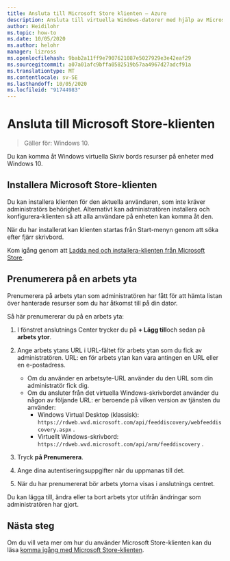 ```yaml
---
title: Ansluta till Microsoft Store klienten – Azure
description: Ansluta till virtuella Windows-datorer med hjälp av Microsoft Store-klienten.
author: Heidilohr
ms.topic: how-to
ms.date: 10/05/2020
ms.author: helohr
manager: lizross
ms.openlocfilehash: 9bab2a11ff9e7907621087e5027929e3e42eaf29
ms.sourcegitcommit: a07a01afc9bffa0582519b57aa4967d27adcf91a
ms.translationtype: MT
ms.contentlocale: sv-SE
ms.lasthandoff: 10/05/2020
ms.locfileid: "91744983"
---
```

# <a name="connect-with-the-microsoft-store-client"></a>Ansluta till Microsoft Store-klienten

>Gäller för: Windows 10.

Du kan komma åt Windows virtuella Skriv bords resurser på enheter med Windows 10.

## <a name="install-the-microsoft-store-client"></a>Installera Microsoft Store-klienten

Du kan installera klienten för den aktuella användaren, som inte kräver administratörs behörighet. Alternativt kan administratören installera och konfigurera-klienten så att alla användare på enheten kan komma åt den.

När du har installerat kan klienten startas från Start-menyn genom att söka efter fjärr skrivbord.

Kom igång genom att [Ladda ned och installera-klienten från Microsoft Store](https://www.microsoft.com/store/productId/9WZDNCRFJ3PS).

## <a name="subscribe-to-a-workspace"></a>Prenumerera på en arbets yta

Prenumerera på arbets ytan som administratören har fått för att hämta listan över hanterade resurser som du har åtkomst till på din dator.

Så här prenumererar du på en arbets yta:

1. I fönstret anslutnings Center trycker du på **+ Lägg till**och sedan på **arbets ytor**.
2. Ange arbets ytans URL i URL-fältet för arbets ytan som du fick av administratören. URL: en för arbets ytan kan vara antingen en URL eller en e-postadress.
   
   - Om du använder en arbetsyte-URL använder du den URL som din administratör fick dig.
   - Om du ansluter från det virtuella Windows-skrivbordet använder du någon av följande URL: er beroende på vilken version av tjänsten du använder:
       - Windows Virtual Desktop (klassisk): `https://rdweb.wvd.microsoft.com/api/feeddiscovery/webfeeddiscovery.aspx` .
       - Virtuellt Windows-skrivbord: `https://rdweb.wvd.microsoft.com/api/arm/feeddiscovery` .
  
3. Tryck **på Prenumerera**.
4. Ange dina autentiseringsuppgifter när du uppmanas till det.
5. När du har prenumererat bör arbets ytorna visas i anslutnings centret.

Du kan lägga till, ändra eller ta bort arbets ytor utifrån ändringar som administratören har gjort.

## <a name="next-steps"></a>Nästa steg

Om du vill veta mer om hur du använder Microsoft Store-klienten kan du läsa [komma igång med Microsoft Store-klienten](/windows-server/remote/remote-desktop-services/clients/windows/).